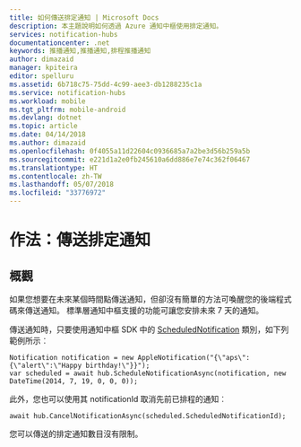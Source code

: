 ```yaml
---
title: 如何傳送排定通知 | Microsoft Docs
description: 本主題說明如何透過 Azure 通知中樞使用排定通知。
services: notification-hubs
documentationcenter: .net
keywords: 推播通知,推播通知,排程推播通知
author: dimazaid
manager: kpiteira
editor: spelluru
ms.assetid: 6b718c75-75dd-4c99-aee3-db1288235c1a
ms.service: notification-hubs
ms.workload: mobile
ms.tgt_pltfrm: mobile-android
ms.devlang: dotnet
ms.topic: article
ms.date: 04/14/2018
ms.author: dimazaid
ms.openlocfilehash: 0f4055a11d22604c0936685a7a2be3d56b259a5b
ms.sourcegitcommit: e221d1a2e0fb245610a6dd886e7e74c362f06467
ms.translationtype: HT
ms.contentlocale: zh-TW
ms.lasthandoff: 05/07/2018
ms.locfileid: "33776972"
---
```

# <a name="how-to-send-scheduled-notifications"></a>作法：傳送排定通知
## <a name="overview"></a>概觀
如果您想要在未來某個時間點傳送通知，但卻沒有簡單的方法可喚醒您的後端程式碼來傳送通知。 標準層通知中樞支援的功能可讓您安排未來 7 天的通知。

傳送通知時，只要使用通知中樞 SDK 中的 [ScheduledNotification](https://msdn.microsoft.com/library/microsoft.azure.notificationhubs.schedulednotification.aspx) 類別，如下列範例所示︰

    Notification notification = new AppleNotification("{\"aps\":{\"alert\":\"Happy birthday!\"}}");
    var scheduled = await hub.ScheduleNotificationAsync(notification, new DateTime(2014, 7, 19, 0, 0, 0));

此外，您也可以使用其 notificationId 取消先前已排程的通知︰

    await hub.CancelNotificationAsync(scheduled.ScheduledNotificationId);

您可以傳送的排定通知數目沒有限制。

